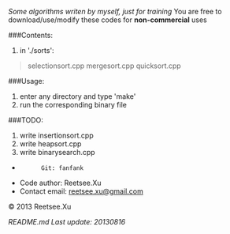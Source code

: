 *Some algorithms writen by myself, just for training*
You are free to download/use/modify these codes for __non-commercial__ uses

###Contents:  
1. in './sorts':
> selectionsort.cpp
> mergesort.cpp
> quicksort.cpp  
  

###Usage:  
1. enter any directory and type 'make'
2. run the corresponding binary file  

###TODO:
1. write insertionsort.cpp
2. write heapsort.cpp
3. write binarysearch.cpp  


+           Git: fanfank
+   Code author: Reetsee.Xu
+ Contact email: reetsee.xu@gmail.com  

<div class = "footer">
    &copy; 2013 Reetsee.Xu
</div>

*README.md Last update: 20130816*


